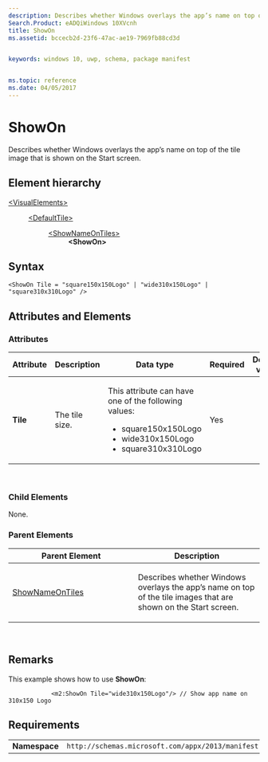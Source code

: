 ```yaml
---
description: Describes whether Windows overlays the app’s name on top of the tile image that is shown on the Start screen.
Search.Product: eADQiWindows 10XVcnh
title: ShowOn
ms.assetid: bccecb2d-23f6-47ac-ae19-7969fb88cd3d


keywords: windows 10, uwp, schema, package manifest


ms.topic: reference
ms.date: 04/05/2017
---
```


# ShowOn

Describes whether Windows overlays the app’s name on top of the tile image that is shown on the Start screen.

## Element hierarchy

<dl>
<dt><a href="element-visualelements.md">&lt;VisualElements&gt;</a></dt>
<dd>
<dl>
<dt><a href="element-defaulttile.md">&lt;DefaultTile&gt;</a></dt>
<dd>
<dl>
<dt><a href="element-shownameontiles.md">&lt;ShowNameOnTiles&gt;</a></dt>
<dd><b>&lt;ShowOn&gt;</b></dd>
</dl>
</dd>
</dl>
</dd>
</dl>

## Syntax

``` syntax
<ShowOn Tile = "square150x150Logo" | "wide310x150Logo" | "square310x310Logo" />
```

## Attributes and Elements


### Attributes

<table>
<colgroup>
<col width="20%" />
<col width="20%" />
<col width="20%" />
<col width="20%" />
<col width="20%" />
</colgroup>
<thead>
<tr class="header">
<th>Attribute</th>
<th>Description</th>
<th>Data type</th>
<th>Required</th>
<th>Default value</th>
</tr>
</thead>
<tbody>
<tr class="odd">
<td><strong>Tile</strong></td>
<td><p>The tile size.</p></td>
<td><p>This attribute can have one of the following values:</p>
<ul>
<li>square150x150Logo</li>
<li>wide310x150Logo</li>
<li>square310x310Logo</li>
</ul></td>
<td>Yes</td>
<td></td>
</tr>
</tbody>
</table>

 

### Child Elements

None.

### Parent Elements

<table>
<colgroup>
<col width="50%" />
<col width="50%" />
</colgroup>
<thead>
<tr class="header">
<th>Parent Element</th>
<th>Description</th>
</tr>
</thead>
<tbody>
<tr class="odd">
<td><a href="element-shownameontiles.md">ShowNameOnTiles</a> </td>
<td><p>Describes whether Windows overlays the app’s name on top of the tile images that are shown on the Start screen.</p></td>
</tr>
</tbody>
</table>

 

## Remarks

This example shows how to use **ShowOn**:

``` syntax
            <m2:ShowOn Tile="wide310x150Logo"/> // Show app name on 310x150 Logo
```

## Requirements

|               |                                                             |
|---------------|-------------------------------------------------------------|
| **Namespace** | `http://schemas.microsoft.com/appx/2013/manifest` |

 

 




